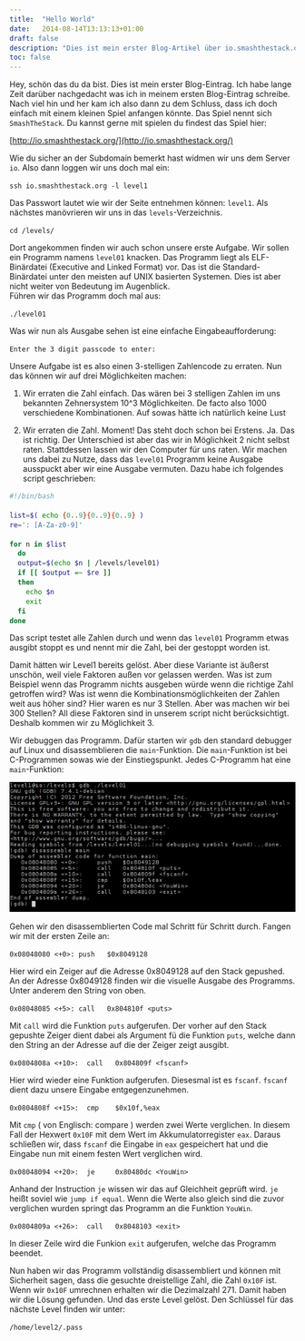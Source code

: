 ```yaml
---
title:  "Hello World"
date:   2014-08-14T13:13:13+01:00
draft: false
description: "Dies ist mein erster Blog-Artikel über io.smashthestack.org"
toc: false
---
```


Hey, schön das du da bist. Dies ist mein erster Blog-Eintrag. Ich habe lange Zeit darüber nachgedacht was ich in meinem ersten Blog-Eintrag schreibe. Nach viel hin und her kam ich also dann zu dem Schluss, dass ich doch einfach mit einem kleinen Spiel anfangen könnte. Das Spiel nennt sich `SmashTheStack`. Du kannst gerne mit spielen du findest das Spiel hier:  

[http://io.smashthestack.org/](http://io.smashthestack.org/)

Wie du sicher an der Subdomain bemerkt hast widmen wir uns dem Server `io`. Also dann loggen wir uns doch mal ein:  

`ssh io.smashthestack.org -l level1`

Das Passwort lautet wie wir der Seite entnehmen können: `level1`. Als nächstes manövrieren wir uns in das `levels`-Verzeichnis.

`cd /levels/`

Dort angekommen finden wir auch schon unsere erste Aufgabe. Wir sollen ein Programm namens `level01` knacken. Das Programm liegt als ELF-Binärdatei (Executive and Linked Format) vor. Das ist die Standard-Binärdatei unter den meisten auf UNIX basierten Systemen. Dies ist aber nicht weiter von Bedeutung im Augenblick.  
Führen wir das Programm doch mal aus:  

`./level01`

Was wir nun als Ausgabe sehen ist eine einfache Eingabeaufforderung:  

`Enter the 3 digit passcode to enter:`  

Unsere Aufgabe ist es also einen 3-stelligen Zahlencode zu erraten. Nun das können wir auf drei Möglichkeiten machen:  

1. Wir erraten die Zahl einfach. Das wären bei 3 stelligen Zahlen im uns bekannten Zehnersystem 10^3 Möglichkeiten. De facto also 1000 verschiedene Kombinationen. Auf sowas hätte ich natürlich keine Lust

2. Wir erraten die Zahl. Moment! Das steht doch schon bei Erstens. Ja. Das ist richtig. Der Unterschied ist aber das wir in Möglichkeit 2 nicht selbst raten. Stattdessen lassen wir den Computer für uns raten. Wir machen uns dabei zu Nutze, dass das `level01` Programm keine Ausgabe ausspuckt aber wir eine Ausgabe vermuten. Dazu habe ich folgendes script geschrieben:  

```bash
#!/bin/bash

list=$( echo {0..9}{0..9}{0..9} )
re=': [A-Za-z0-9]'

for n in $list
  do  
  output=$(echo $n | /levels/level01)
  if [[ $output =~ $re ]]
  then
    echo $n
    exit 
  fi  
done
```

Das script testet alle Zahlen durch und wenn das `level01` Programm etwas ausgibt stoppt es und nennt mir die Zahl, bei der gestoppt worden ist.  

Damit hätten wir Level1 bereits gelöst. Aber diese Variante ist äußerst unschön, weil viele Faktoren außen vor gelassen werden. Was ist zum Beispiel wenn das Programm nichts ausgeben würde wenn die richtige Zahl getroffen wird? Was ist wenn die Kombinationsmöglichkeiten der Zahlen weit aus höher sind? Hier waren es nur 3 Stellen. Aber was machen wir bei 300 Stellen?
All diese Faktoren sind in unserem script nicht berücksichtigt. Deshalb kommen wir zu Möglichkeit 3.

Wir debuggen das Programm. Dafür starten wir `gdb` den standard debugger auf Linux und disassemblieren die `main`-Funktion. Die `main`-Funktion ist bei C-Programmen sowas wie der Einstiegspunkt. Jedes C-Programm hat eine `main`-Funktion:  

![Bild des disassemblierten Programms](/img/level01.png) 

Gehen wir den disassemblierten Code mal Schritt für Schritt durch. Fangen wir mit der ersten Zeile an:  

`0x08048080 <+0>: push   $0x8049128`

Hier wird ein Zeiger auf die Adresse 0x8049128 auf den Stack gepushed. An der Adresse 0x8049128 finden wir die visuelle Ausgabe des Programms. Unter anderem den String von oben.  

`0x08048085 <+5>: call   0x804810f <puts>`

Mit `call` wird die Funktion `puts` aufgerufen. Der vorher auf den Stack gepushte Zeiger dient dabei als Argument fü die Funktion `puts`, welche dann den String an der Adresse auf die der Zeiger zeigt ausgibt.

`0x0804808a <+10>:  call   0x804809f <fscanf>`

Hier wird wieder eine Funktion aufgerufen. Diesesmal ist es `fscanf`. `fscanf` dient dazu unsere Eingabe entgegenzunehmen. 

`0x0804808f <+15>:  cmp    $0x10f,%eax`

Mit `cmp` ( von Englisch: compare ) werden zwei Werte verglichen. In diesem Fall der Hexwert `0x10F` mit dem Wert im Akkumulatorregister `eax`. Daraus schließen wir, dass `fscanf` die Eingabe in `eax` gespeichert hat und die Eingabe nun mit einem festen Wert verglichen wird. 

`0x08048094 <+20>:  je     0x80480dc <YouWin>`

Anhand der Instruction `je` wissen wir das auf Gleichheit geprüft wird. `je` heißt soviel wie `jump if equal`. Wenn die Werte also gleich sind die zuvor verglichen wurden springt das Programm an die Funktion `YouWin`.

`0x0804809a <+26>:  call   0x8048103 <exit>`

In dieser Zeile wird die Funkion `exit` aufgerufen, welche das Programm beendet.

Nun haben wir das Programm vollständig disassembliert und können mit Sicherheit sagen, dass die gesuchte dreistellige Zahl, die Zahl `0x10F` ist. Wenn wir `0x10F` umrechnen erhalten wir die Dezimalzahl 271. Damit haben wir die Lösung gefunden. Und das erste Level gelöst.
Den Schlüssel für das nächste Level finden wir unter:

`/home/level2/.pass`
